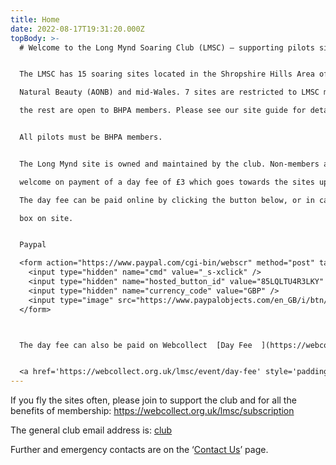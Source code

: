 ```yaml
---
title: Home
date: 2022-08-17T19:31:20.000Z
topBody: >-
  # Welcome to the Long Mynd Soaring Club (LMSC) – supporting pilots since 1975!


  The LMSC has 15 soaring sites located in the Shropshire Hills Area of Outstanding

  Natural Beauty (AONB) and mid-Wales. 7 sites are restricted to LMSC members, but

  the rest are open to BHPA members. Please see our site guide for details.


  All pilots must be BHPA members.


  The Long Mynd site is owned and maintained by the club. Non-members are

  welcome on payment of a day fee of £3 which goes towards the sites upkeep.

  The day fee can be paid online by clicking the button below, or in cash in the honesty

  box on site.


  Paypal 

  <form action="https://www.paypal.com/cgi-bin/webscr" method="post" target="_top">
    <input type="hidden" name="cmd" value="_s-xclick" />
    <input type="hidden" name="hosted_button_id" value="85LQLTU4R3LKY" />
    <input type="hidden" name="currency_code" value="GBP" />
    <input type="image" src="https://www.paypalobjects.com/en_GB/i/btn/btn_buynowCC_LG.gif" border="0" name="submit" title="PayPal - The safer, easier way to pay online!" alt="Buy Now" />
  </form>



  The day fee can also be paid on Webcollect  [Day Fee  ](https://webcollect.org.uk/lmsc/event/day-fee)


  <a href='https://webcollect.org.uk/lmsc/event/day-fee' style='padding: 3px 15px 2px 5px;background: url("https://webcollect.org.uk/media/images/org-buttons/btn-bg-6.png") no-repeat right center;color: white;font-weight: bold;cursor: pointer;text-decoration: none;white-space: nowrap;border-radius: 4px;font-size: 12px;font-family: Arial, Helvetica, sans-serif;'>Day Fee</a>
---
```

If you fly the sites often, please join to support the club and for all the benefits of membership: <https://webcollect.org.uk/lmsc/subscription>

The general club email address is: [club](mailto:club@longmynd.org) 

 Further and emergency contacts are on the ‘[Contact Us](https://longmynd.netlify.app/contact)’ page.